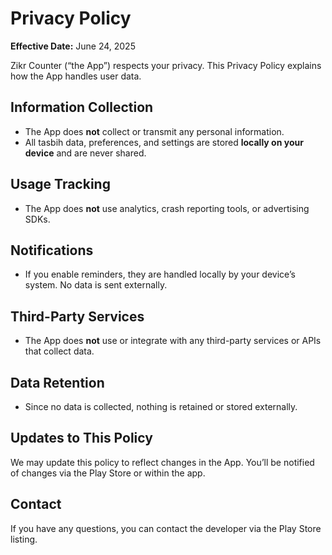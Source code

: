 # Privacy Policy

**Effective Date:** June 24, 2025

Zikr Counter (“the App”) respects your privacy. This Privacy Policy explains how the App handles user data.

## Information Collection

- The App does **not** collect or transmit any personal information.
- All tasbih data, preferences, and settings are stored **locally on your device** and are never shared.

## Usage Tracking

- The App does **not** use analytics, crash reporting tools, or advertising SDKs.

## Notifications

- If you enable reminders, they are handled locally by your device’s system. No data is sent externally.

## Third-Party Services

- The App does **not** use or integrate with any third-party services or APIs that collect data.

## Data Retention

- Since no data is collected, nothing is retained or stored externally.

## Updates to This Policy

We may update this policy to reflect changes in the App. You’ll be notified of changes via the Play Store or within the app.

## Contact

If you have any questions, you can contact the developer via the Play Store listing.
